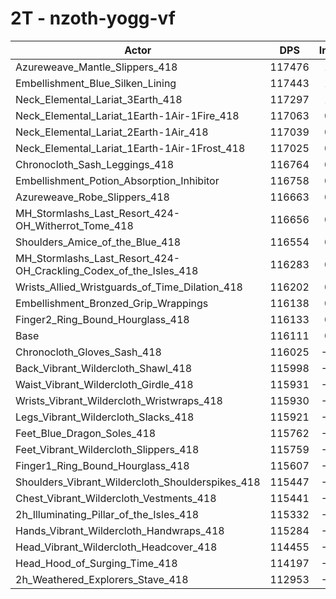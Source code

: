# 2T - nzoth-yogg-vf
| Actor | DPS | Increase |
|---|:---:|:---:|
|Azureweave_Mantle_Slippers_418|117476|1.18%|
|Embellishment_Blue_Silken_Lining|117443|1.15%|
|Neck_Elemental_Lariat_3Earth_418|117297|1.02%|
|Neck_Elemental_Lariat_1Earth-1Air-1Fire_418|117063|0.82%|
|Neck_Elemental_Lariat_2Earth-1Air_418|117039|0.80%|
|Neck_Elemental_Lariat_1Earth-1Air-1Frost_418|117025|0.79%|
|Chronocloth_Sash_Leggings_418|116764|0.56%|
|Embellishment_Potion_Absorption_Inhibitor|116758|0.56%|
|Azureweave_Robe_Slippers_418|116663|0.48%|
|MH_Stormlashs_Last_Resort_424-OH_Witherrot_Tome_418|116656|0.47%|
|Shoulders_Amice_of_the_Blue_418|116554|0.38%|
|MH_Stormlashs_Last_Resort_424-OH_Crackling_Codex_of_the_Isles_418|116283|0.15%|
|Wrists_Allied_Wristguards_of_Time_Dilation_418|116202|0.08%|
|Embellishment_Bronzed_Grip_Wrappings|116138|0.02%|
|Finger2_Ring_Bound_Hourglass_418|116133|0.02%|
|Base|116111|0.00%|
|Chronocloth_Gloves_Sash_418|116025|-0.07%|
|Back_Vibrant_Wildercloth_Shawl_418|115998|-0.10%|
|Waist_Vibrant_Wildercloth_Girdle_418|115931|-0.15%|
|Wrists_Vibrant_Wildercloth_Wristwraps_418|115930|-0.16%|
|Legs_Vibrant_Wildercloth_Slacks_418|115921|-0.16%|
|Feet_Blue_Dragon_Soles_418|115762|-0.30%|
|Feet_Vibrant_Wildercloth_Slippers_418|115759|-0.30%|
|Finger1_Ring_Bound_Hourglass_418|115607|-0.43%|
|Shoulders_Vibrant_Wildercloth_Shoulderspikes_418|115447|-0.57%|
|Chest_Vibrant_Wildercloth_Vestments_418|115441|-0.58%|
|2h_Illuminating_Pillar_of_the_Isles_418|115332|-0.67%|
|Hands_Vibrant_Wildercloth_Handwraps_418|115284|-0.71%|
|Head_Vibrant_Wildercloth_Headcover_418|114455|-1.43%|
|Head_Hood_of_Surging_Time_418|114197|-1.65%|
|2h_Weathered_Explorers_Stave_418|112953|-2.72%|
